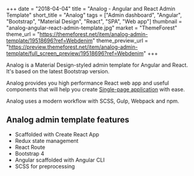 +++
date = "2018-04-04"
title = "Analog - Angular and React Admin Template"
short_title = "Analog"
tags = ["Admin dashboard", "Angular", "Bootstrap", "Material Design", "React", "SPA", "Web app"]
thumbnail = "analog-angular-react-admin-template.jpg"
market = "ThemeForest"
theme_url = "https://themeforest.net/item/analog-admin-template/19518696?ref=Webdenim"
theme_preview_url = "https://preview.themeforest.net/item/analog-admin-template/full_screen_preview/19518696?ref=Webdenim"
+++

Analog is a Material Design-styled admin template for Angular and React. It's based on the latest
Bootstrap version.

Analog provides you high performance React web app and useful components that will help you
create [Single-page application](/tags/spa/) with ease.

Analog uses a modern workflow with SCSS, Gulp, Webpack and npm.

## Analog admin template features

- Scaffolded with Create React App
- Redux state management
- React Route
- Bootstrap 4
- Angular scaffolded with Angular CLI
- SCSS for preprocessing
